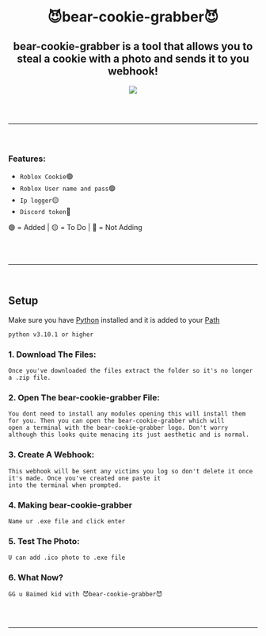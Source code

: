 <h1 align="center">
 😈bear-cookie-grabber😈
</h1>

<h2 align="center">
 bear-cookie-grabber is a tool that allows you to steal a cookie with a photo and sends it to you webhook!
</h2>

<div align="center">
  <img src="https://user-images.githubusercontent.com/99215486/175369409-b967da5b-e373-48ea-b8f5-8ed3d613df03.gif">
  <hr style="border-radius: 2%; margin-top: 60px; margin-bottom: 60px;" noshade="" size="20" width="100%">
</div>
  
### Features:

- `Roblox Cookie`🟢
- `Roblox User name and pass`🟢
- `Ip logger`🟡
- `Discord token`🔴


🟢 = Added  | 🟡 = To Do  | 🔴 = Not Adding

<hr style="border-radius: 2%; margin-top: 60px; margin-bottom: 60px;" noshade="" size="20" width="100%">

## Setup
Make sure you have [Python](https://www.python.org/downloads/) installed and it is added to your [Path](https://youtu.be/Y2q_b4ugPWk)
```sh-session
python v3.10.1 or higher
```
### 1. Download The Files:
```
Once you've downloaded the files extract the folder so it's no longer a .zip file.
```
### 2. Open The bear-cookie-grabber File:
```
You dont need to install any modules opening this will install them for you. Then you can open the bear-cookie-grabber which will 
open a terminal with the bear-cookie-grabber logo. Don't worry although this looks quite menacing its just aesthetic and is normal.
```
### 3. Create A Webhook:
```
This webhook will be sent any victims you log so don't delete it once it's made. Once you've created one paste it 
into the terminal when prompted.
```
### 4. Making bear-cookie-grabber
```
Name ur .exe file and click enter
```
### 5. Test The Photo:
```  
U can add .ico photo to .exe file
```
### 6. What Now?
``` 
GG u Baimed kid with 😈bear-cookie-grabber😈
```
<hr style="border-radius: 2%; margin-top: 60px; margin-bottom: 60px;" noshade="" size="20" width="100%">
